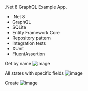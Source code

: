 .Net 8 GraphQL Example App.  <br>
- .Net 8
- GraphQL
- SQLite
- Entity Framework Core
- Repository pattern
- Integration tests
- XUnit
- FluentAssertion


Get by name
![image](https://github.com/davg1789/.Net8GraphQLExample/assets/15982474/24fc4ce4-741f-4df1-9b49-a854f8173054)

All states with specific fields
![image](https://github.com/davg1789/.Net8GraphQLExample/assets/15982474/0d34f5e5-1b0f-405e-b9c9-3d5d47111768)

Create
![image](https://github.com/davg1789/.Net8GraphQLExample/assets/15982474/17a92ee7-1be3-4aaa-86ae-a8943049a941)


